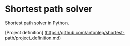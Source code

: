 # Shortest path solver
Shortest path solver in Python.

[Project definition] (https://github.com/antonlep/shortest-path/project_definition.md)
